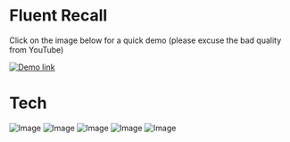 # Fluent Recall

Click on the image below for a quick demo (please excuse the bad quality from YouTube)

[![Demo link](https://img.youtube.com/vi/RdIN3OW0Lqw/0.jpg)](https://www.youtube.com/watch?v=RdIN3OW0Lqw)

# Tech
![Image](https://img.shields.io/badge/React-20232A?style=for-the-badge&logo=react&logoColor=61DAFB)
![Image](https://img.shields.io/badge/TypeScript-v4.4.4-blue?logo=typescript)
![Image](https://img.shields.io/badge/Express.js-000000?style=for-the-badge&logo=express&logoColor=white)
![Image](https://img.shields.io/badge/Postman-FF6C37?style=for-the-badge&logo=Postman&logoColor=white)
![Image](https://img.shields.io/badge/node.js-6DA55F?style=for-the-badge&logo=node.js&logoColor=white)



